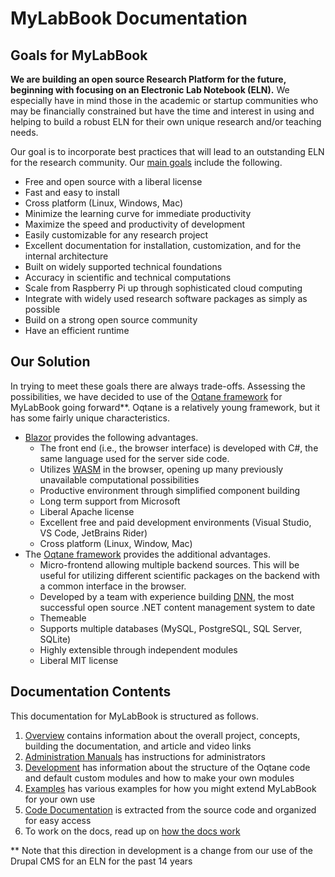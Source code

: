 # MyLabBook Documentation

## Goals for MyLabBook

**We are building an open source Research Platform for the future, beginning with focusing on an Electronic Lab Notebook (ELN).** We especially have in mind 
those in the academic or startup communities who may be financially constrained but have the time and interest in using and helping to build a robust ELN 
for their own unique research and/or teaching needs.  

Our goal is to incorporate best practices that will lead to an outstanding ELN for the research community. Our [main goals](./overview/goals/index.md) include the following. 

* Free and open source with a liberal license
* Fast and easy to install
* Cross platform (Linux, Windows, Mac)
* Minimize the learning curve for immediate productivity 
* Maximize the speed and productivity of development 
* Easily customizable for any research project
* Excellent documentation for installation, customization, and for the internal architecture  
* Built on widely supported technical foundations 
* Accuracy in scientific and technical computations 
* Scale from Raspberry Pi up through sophisticated cloud computing
* Integrate with widely used research software packages as simply as possible 
* Build on a strong open source community
* Have an efficient runtime 

## Our Solution

In trying to meet these goals there are always trade-offs. Assessing the possibilities, we have decided to use of the [Oqtane framework](https://oqtane.org) 
for MyLabBook going forward**. Oqtane is a relatively young framework, but it has some fairly unique characteristics. 

* [Blazor](https://dotnet.microsoft.com/en-us/apps/aspnet/web-apps/blazor) provides the following advantages. 
  * The front end (i.e., the browser interface) is developed with C#, the same language used for the server side code.
  * Utilizes [WASM](https://webassembly.org/) in the browser, opening up many previously unavailable computational possibilities
  * Productive environment through simplified component building 
  * Long term support from Microsoft
  * Liberal Apache license
  * Excellent free and paid development environments (Visual Studio, VS Code, JetBrains Rider)
  * Cross platform (Linux, Window, Mac)
* The [Oqtane framework](https://oqtane.org) provides the additional advantages.
  * Micro-frontend allowing multiple backend sources. This will be useful for utilizing different scientific packages on the backend 
    with a common interface in the browser.
  * Developed by a team with experience building [DNN](https://www.dnnsoftware.com/), the most successful open source .NET content management system to date
  * Themeable
  * Supports multiple databases (MySQL, PostgreSQL, SQL Server, SQLite)
  * Highly extensible through independent modules
  * Liberal MIT license

## Documentation Contents

This documentation for MyLabBook is structured as follows.

1. [Overview](./overview/index.md) contains information about the overall project, concepts, building the documentation, and article and video links
1. [Administration Manuals](./admin/index.md) has instructions for administrators
1. [Development](./development/index.md) has information about the structure of the Oqtane code and default custom modules and how to make your own modules  
1. [Examples](./examples/index.md) has various examples for how you might extend MyLabBook for your own use
1. [Code Documentation](./api/index.md) is extracted from the source code and organized for easy access 
1. To work on the docs, read up on [how the docs work](./overview/documentation/index.md)

** Note that this direction in development is a change from our use of the Drupal CMS for an ELN for the past 14 years

